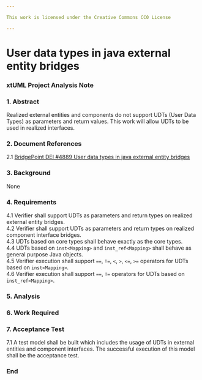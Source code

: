 ```yaml
---

This work is licensed under the Creative Commons CC0 License

---
```


# User data types in java external entity bridges
### xtUML Project Analysis Note

### 1. Abstract

Realized external entities and components do not support UDTs (User Data Types)
as parameters and return values. This work will allow UDTs to be used in
realized interfaces.

### 2. Document References

<a id="2.1"></a>2.1 [BridgePoint DEI #4889 User data types in java external entity bridges](https://support.onefact.net/issues/4889)  

### 3. Background

None

### 4. Requirements

4.1 Verifier shall support UDTs as parameters and return types on realized
external entity bridges.  
4.2 Verifier shall support UDTs as parameters and return types on realized
component interface bridges.  
4.3 UDTs based on core types shall behave exactly as the core types.  
4.4 UDTs based on `inst<Mapping>` and `inst_ref<Mapping>` shall behave as
general purpose Java objects.  
4.5 Verifier execution shall support `==`, `!=`, `<`, `>`, `<=`, `>=` operators
for UDTs based on `inst<Mapping>`.  
4.6 Verifier execution shall support `==`, `!=` operators for UDTs based on
`inst_ref<Mapping>`.  

### 5. Analysis

### 6. Work Required

### 7. Acceptance Test

7.1 A test model shall be built which includes the usage of UDTs in external
entities and component interfaces. The successful execution of this model shall
be the acceptance test.

### End

